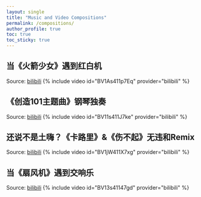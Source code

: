 ```yaml
---
layout: single
title: "Music and Video Compositions"
permalink: /compositions/
author_profile: true
toc: true
toc_sticky: true
---
```


## 当《火箭少女》遇到红白机 
Source: [bilibili](https://www.bilibili.com/video/BV1As411p7Eq?zw)
{% include video id="BV1As411p7Eq" provider="bilibili" %}
<br />

## 《创造101主题曲》钢琴独奏 
Source: [bilibili](https://www.bilibili.com/video/BV11s411J7ke?zw)
{% include video id="BV11s411J7ke" provider="bilibili" %}
<br />

## 还说不是土嗨？《卡路里》&《伤不起》无违和Remix 
Source: [bilibili](https://www.bilibili.com/video/BV1jW411X7xg?zw)
{% include video id="BV1jW411X7xg" provider="bilibili" %}
<br />

## 当《扇风机》遇到交响乐 
Source: [bilibili](http://www.bilibili.com/video/BV13s41147gd?zw)
{% include video id="BV13s41147gd" provider="bilibili" %}
<br />

